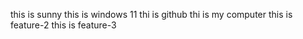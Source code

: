 this is sunny
this is windows 11
thi is github
thi is my computer
this is feature-2
this is feature-3
